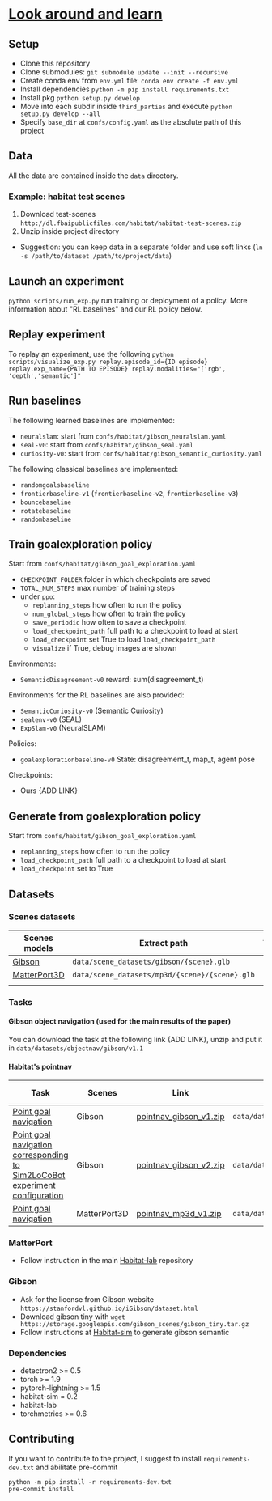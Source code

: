 # [Look around and learn](https://iit-pavis.github.io/Look_Around_And_Learn/)

## Setup
- Clone this repository
- Clone submodules: `git submodule update --init --recursive`
- Create conda env from `env.yml` file: `conda env create -f env.yml`
- Install dependencies `python -m pip install requirements.txt`
- Install pkg `python setup.py develop`
- Move into each subdir inside `third_parties` and execute `python setup.py
  develop --all`
- Specify `base_dir` at `confs/config.yaml` as the absolute path of this project
   
## Data
All the data are contained inside the `data` directory.

### Example: habitat test scenes
1. Download test-scenes `http://dl.fbaipublicfiles.com/habitat/habitat-test-scenes.zip`
2. Unzip inside project directory

- Suggestion: you can keep data in a separate folder and use soft links (`ln -s
  /path/to/dataset /path/to/project/data`)

## Launch an experiment
`python scripts/run_exp.py` run training or deployment of a policy. More information about "RL baselines" and our RL policy below.

## Replay experiment
To replay an experiment, use the following
`python scripts/visualize_exp.py replay.episode_id={ID episode} replay.exp_name={PATH TO EPISODE} replay.modalities="['rgb', 'depth','semantic']"`

## Run baselines
The following learned baselines are implemented:
- `neuralslam`: start from `confs/habitat/gibson_neuralslam.yaml`
- `seal-v0`: start from `confs/habitat/gibson_seal.yaml`
- `curiosity-v0`: start from `confs/habitat/gibson_semantic_curiosity.yaml`

The following classical baselines are implemented:
- `randomgoalsbaseline`
- `frontierbaseline-v1` (`frontierbaseline-v2`, `frontierbaseline-v3`) 
- `bouncebaseline`
- `rotatebaseline`
- `randombaseline`

## Train goalexploration policy
Start from `confs/habitat/gibson_goal_exploration.yaml`

- `CHECKPOINT_FOLDER` folder in which checkpoints are saved
- `TOTAL_NUM_STEPS` max number of training steps
- under `ppo`:
  - `replanning_steps` how often to run the policy
  - `num_global_steps` how often to train the policy
  - `save_periodic` how often to save a checkpoint
  - `load_checkpoint_path` full path to a checkpoint to load at start
  - `load_checkpoint` set True to load `load_checkpoint_path`
  - `visualize` if True, debug images are shown

Environments:
- `SemanticDisagreement-v0`  reward: sum(disagreement_t)

Environments for the RL baselines are also provided:
- `SemanticCuriosity-v0` (Semantic Curiosity)
- `sealenv-v0` (SEAL)
- `ExpSlam-v0` (NeuralSLAM)

Policies:
- `goalexplorationbaseline-v0`  State: disagreement_t, map_t, agent pose

Checkpoints:
- Ours {ADD LINK}

## Generate from goalexploration policy
Start from `confs/habitat/gibson_goal_exploration.yaml`

- `replanning_steps` how often to run the policy
- `load_checkpoint_path` full path to a checkpoint to load at start
- `load_checkpoint` set to True

## Datasets
### Scenes datasets
| Scenes models                 | Extract path                                   | Archive size |
| ---                           | ---                                            | ---          |
| [Gibson](#Gibson)             | `data/scene_datasets/gibson/{scene}.glb`       | 1.5 GB       |
| [MatterPort3D](#Matterport3D) | `data/scene_datasets/mp3d/{scene}/{scene}.glb` | 15 GB        |
|                               |                                                |              |

### Tasks 
#### Gibson object navigation (used for the main results of the paper)
You can download the task at the following link {ADD LINK}, unzip and put it in `data/datasets/objectnav/gibson/v1.1`

#### Habitat's pointnav
| Task | Scenes | Link | Extract path | Config to use | Archive size |
| --- | --- | --- | --- | --- | --- |
| [Point goal navigation](https://arxiv.org/abs/1807.06757) | Gibson | [pointnav_gibson_v1.zip](https://dl.fbaipublicfiles.com/habitat/data/datasets/pointnav/gibson/v1/pointnav_gibson_v1.zip) | `data/datasets/pointnav/gibson/v1/` |  [`datasets/pointnav/gibson.yaml`](configs/datasets/pointnav/gibson.yaml) | 385 MB |
| [Point goal navigation corresponding to Sim2LoCoBot experiment configuration](https://arxiv.org/abs/1912.06321) | Gibson | [pointnav_gibson_v2.zip](https://dl.fbaipublicfiles.com/habitat/data/datasets/pointnav/gibson/v2/pointnav_gibson_v2.zip) | `data/datasets/pointnav/gibson/v2/` |  [`datasets/pointnav/gibson_v2.yaml`](configs/datasets/pointnav/gibson_v2.yaml) | 274 MB |
| [Point goal navigation](https://arxiv.org/abs/1807.06757) | MatterPort3D | [pointnav_mp3d_v1.zip](https://dl.fbaipublicfiles.com/habitat/data/datasets/pointnav/mp3d/v1/pointnav_mp3d_v1.zip) | `data/datasets/pointnav/mp3d/v1/` | [`datasets/pointnav/mp3d.yaml`](configs/datasets/pointnav/mp3d.yaml) | 400 MB |

### MatterPort
- Follow instruction in the main [Habitat-lab](https://github.com/facebookresearch/habitat-lab) repository 

### Gibson
- Ask for the license from Gibson website `https://stanfordvl.github.io/iGibson/dataset.html`
- Download gibson tiny with `wget https://storage.googleapis.com/gibson_scenes/gibson_tiny.tar.gz`
- Follow instructions at [Habitat-sim](https://github.com/facebookresearch/habitat-sim) to generate gibson semantic

### Dependencies
- detectron2 >= 0.5
- torch >= 1.9
- pytorch-lightning >= 1.5
- habitat-sim = 0.2
- habitat-lab
- torchmetrics >= 0.6

## Contributing
If you want to contribute to the project, I suggest to install `requirements-dev.txt` and abilitate pre-commit
```
python -m pip install -r requirements-dev.txt
pre-commit install
```
